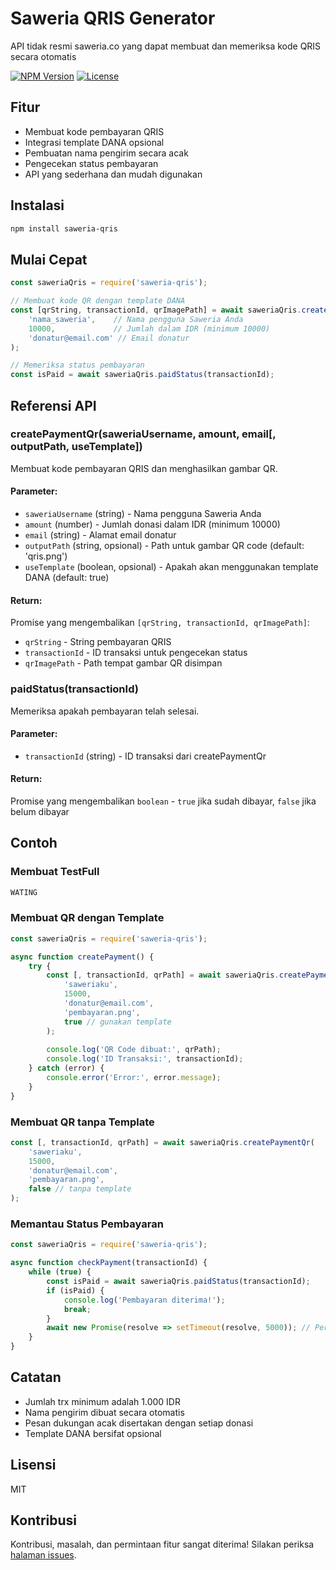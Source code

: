 # Saweria QRIS Generator

API tidak resmi saweria.co yang dapat membuat dan memeriksa kode QRIS secara otomatis

[![NPM Version](https://img.shields.io/npm/v/saweria-qris.svg)](https://www.npmjs.com/package/saweria-qris)
[![License](https://img.shields.io/npm/l/saweria-qris.svg)](https://github.com/AutoFTbot/saweria-qris/blob/master/LICENSE)

## Fitur

- Membuat kode pembayaran QRIS
- Integrasi template DANA opsional
- Pembuatan nama pengirim secara acak
- Pengecekan status pembayaran
- API yang sederhana dan mudah digunakan

## Instalasi

```bash
npm install saweria-qris
```

## Mulai Cepat

```javascript
const saweriaQris = require('saweria-qris');

// Membuat kode QR dengan template DANA
const [qrString, transactionId, qrImagePath] = await saweriaQris.createPaymentQr(
    'nama_saweria',    // Nama pengguna Saweria Anda
    10000,             // Jumlah dalam IDR (minimum 10000)
    'donatur@email.com' // Email donatur
);

// Memeriksa status pembayaran
const isPaid = await saweriaQris.paidStatus(transactionId);
```

## Referensi API

### createPaymentQr(saweriaUsername, amount, email[, outputPath, useTemplate])

Membuat kode pembayaran QRIS dan menghasilkan gambar QR.

#### Parameter:
- `saweriaUsername` (string) - Nama pengguna Saweria Anda
- `amount` (number) - Jumlah donasi dalam IDR (minimum 10000)
- `email` (string) - Alamat email donatur
- `outputPath` (string, opsional) - Path untuk gambar QR code (default: 'qris.png')
- `useTemplate` (boolean, opsional) - Apakah akan menggunakan template DANA (default: true)

#### Return:
Promise yang mengembalikan `[qrString, transactionId, qrImagePath]`:
- `qrString` - String pembayaran QRIS
- `transactionId` - ID transaksi untuk pengecekan status
- `qrImagePath` - Path tempat gambar QR disimpan

### paidStatus(transactionId)

Memeriksa apakah pembayaran telah selesai.

#### Parameter:
- `transactionId` (string) - ID transaksi dari createPaymentQr

#### Return:
Promise yang mengembalikan `boolean` - `true` jika sudah dibayar, `false` jika belum dibayar

## Contoh
### Membuat TestFull

```javascript
WATING
```

### Membuat QR dengan Template

```javascript
const saweriaQris = require('saweria-qris');

async function createPayment() {
    try {
        const [, transactionId, qrPath] = await saweriaQris.createPaymentQr(
            'saweriaku',
            15000,
            'donatur@email.com',
            'pembayaran.png',
            true // gunakan template
        );
        
        console.log('QR Code dibuat:', qrPath);
        console.log('ID Transaksi:', transactionId);
    } catch (error) {
        console.error('Error:', error.message);
    }
}
```

### Membuat QR tanpa Template

```javascript
const [, transactionId, qrPath] = await saweriaQris.createPaymentQr(
    'saweriaku',
    15000,
    'donatur@email.com',
    'pembayaran.png',
    false // tanpa template
);
```

### Memantau Status Pembayaran

```javascript
const saweriaQris = require('saweria-qris');

async function checkPayment(transactionId) {
    while (true) {
        const isPaid = await saweriaQris.paidStatus(transactionId);
        if (isPaid) {
            console.log('Pembayaran diterima!');
            break;
        }
        await new Promise(resolve => setTimeout(resolve, 5000)); // Periksa setiap 5 detik
    }
}
```

## Catatan

- Jumlah trx minimum adalah 1.000 IDR
- Nama pengirim dibuat secara otomatis
- Pesan dukungan acak disertakan dengan setiap donasi
- Template DANA bersifat opsional

## Lisensi

MIT

## Kontribusi

Kontribusi, masalah, dan permintaan fitur sangat diterima! Silakan periksa [halaman issues](https://github.com/AutoFTbot/saweria-qris/issues).
